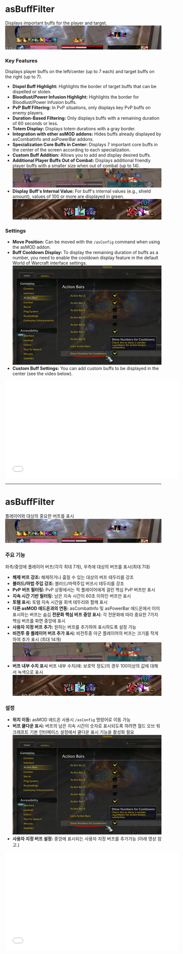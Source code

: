 # asBuffFilter

Displays important buffs for the player and target.
![asBuffFilter](https://github.com/aspilla/asMOD/blob/main/.Pictures/asBuffFilter.JPG?raw=true)

### Key Features

Displays player buffs on the left/center (up to 7 each) and target buffs on the right (up to 7).

*   **Dispel Buff Highlight:** Highlights the border of target buffs that can be dispelled or stolen.
*   **Bloodlust/Power Infusion Highlight:** Highlights the border for Bloodlust/Power Infusion buffs.
*   **PvP Buff Filtering:** In PvP situations, only displays key PvP buffs on enemy players.
*   **Duration-Based Filtering:** Only displays buffs with a remaining duration of 60 seconds or less.
*   **Totem Display:** Displays totem durations with a gray border.
*   **Integration with other asMOD addons:** Hides buffs already displayed by asCombatInfo and asPowerBar addons.
*   **Specialization Core Buffs in Center:** Displays 7 important core buffs in the center of the screen according to each specialization.
*   **Custom Buff Addition:** Allows you to add and display desired buffs.
*   **Additional Player Buffs Out of Combat:** Displays additional friendly player buffs with a smaller size when out of combat (up to 14).
![asBuffFilter2](https://github.com/aspilla/asMOD/blob/main/.Pictures/asBuffFilter2.JPG?raw=true)
*   **Display Buff's Internal Value:** For buff's internal values (e.g., shield amount), values of 100 or more are displayed in green.
![asBuffFilter shield value](https://github.com/aspilla/asMOD/blob/main/.Pictures/asBuffFilter_shield.JPG?raw=true)

### Settings

*   **Move Position:** Can be moved with the `/asConfig` command when using the asMOD addon.
*   **Buff Cooldown Display:** To display the remaining duration of buffs as a number, you need to enable the cooldown display feature in the default World of Warcraft interface settings.
![asBuffFilter_setup](https://github.com/aspilla/asMOD/blob/main/.Pictures/asBuffFilter_setup.JPG?raw=true)
*   **Custom Buff Settings:** You can add custom buffs to be displayed in the center (see the video below).

<iframe width="560" height="315" src="https.www.youtube.com/embed/l_0_vK4zlHI?si=qk7hpicPcUf-0h74" title="YouTube video player" frameborder="0" allow="accelerometer; autoplay; clipboard-write; encrypted-media; gyroscope; picture-in-picture; web-share" referrerpolicy="strict-origin-when-cross-origin" allowfullscreen></iframe>

---

# asBuffFilter

플레이어와 대상의 중요한 버프를 표시 
![asBuffFilter](https://github.com/aspilla/asMOD/blob/main/.Pictures/asBuffFilter.JPG?raw=true)   

### 주요 기능

좌측/중앙에 플레이어 버프(각각 최대 7개), 우측에 대상의 버프를 표시(최대 7대)

* **해제 버프 강조:** 해제하거나 훔칠 수 있는 대상의 버프 테두리를 강조 
* **블러드/마법 주입 강조:** 블러드/마력주입 버프시 테두리를 강조 
* **PvP 버프 필터링:** PvP 상황에서는 적 플레이어에게 걸린 핵심 PvP 버프만 표시
* **지속 시간 기반 필터링:** 남은 지속 시간이 60초 이하인 버프만 표시
* **토템 표시:** 토템 지속 시간을 회색 테두리와 함께 표시
* **다른 asMOD 애드온과의 연동:** asCombatInfo 및 asPowerBar 애드온에서 이미 표시하는 버프는 숨김 
 **전문화 핵심 버프 중앙 표시:** 각 전문화에 따라 중요한 7가지 핵심 버프를 화면 중앙에 표시
* **사용자 지정 버프 추가:** 원하는 버프를 추가하여 표시하도록 설정 가능
* **비전투 중 플레이어 버프 추가 표시:** 비전투중 아군 플레이어의 버프는 크기를 작게 하여 추가 표시 (최대 14개)
![asBuffFilter2](https://github.com/aspilla/asMOD/blob/main/.Pictures/asBuffFilter2.JPG?raw=true)   
* **버프 내부 수치 표시** 버프 내부 수치(예: 보호막 정도)의 경우 100이상의 값에 대해서 녹색으로 표시
![asBuffFilter2](https://github.com/aspilla/asMOD/blob/main/.Pictures/asBuffFilter_shield.JPG?raw=true)   


### 설정

* **위치 이동:** asMOD 애드온 사용시 `/asConfig` 명령어로 이동 가능
* **버프 쿨다운 표시:** 버프의 남은 지속 시간이 숫자로 표시되도록 하려면 월드 오브 워크래프트 기본 인터페이스 설정에서 쿨다운 표시 기능을 활성화 필요
![asBuffFilter_setup](https://github.com/aspilla/asMOD/blob/main/.Pictures/asBuffFilter_setup.JPG?raw=true)   
* **사용자 지정 버프 설정:** 중앙에 표시되는 사용자 지정 버프를 추가가능 (아래 영상 참고.)

<iframe width="560" height="315" src="https.www.youtube.com/embed/l_0_vK4zlHI?si=qk7hpicPcUf-0h74" title="YouTube video player" frameborder="0" allow="accelerometer; autoplay; clipboard-write; encrypted-media; gyroscope; picture-in-picture; web-share" referrerpolicy="strict-origin-when-cross-origin" allowfullscreen></iframe>